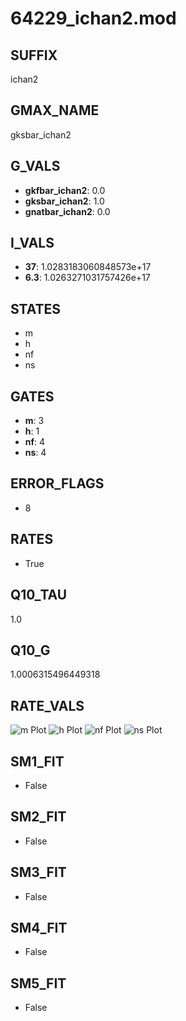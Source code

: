 # 64229_ichan2.mod

## SUFFIX

ichan2

## GMAX_NAME

gksbar_ichan2

## G_VALS

- **gkfbar_ichan2**: 0.0
- **gksbar_ichan2**: 1.0
- **gnatbar_ichan2**: 0.0

## I_VALS

- **37**: 1.0283183060848573e+17
- **6.3**: 1.0263271031757426e+17

## STATES

- m
- h
- nf
- ns

## GATES

- **m**: 3
- **h**: 1
- **nf**: 4
- **ns**: 4

## ERROR_FLAGS

- 8

## RATES

- True

## Q10_TAU

1.0

## Q10_G

1.0006315496449318

## RATE_VALS

![m Plot](/Users/pbozelos/Dropbox/icg-Chai-Panos/supermodels/output_markdown_files/K/64229_ichan2.mod/images/m.png)
![h Plot](/Users/pbozelos/Dropbox/icg-Chai-Panos/supermodels/output_markdown_files/K/64229_ichan2.mod/images/h.png)
![nf Plot](/Users/pbozelos/Dropbox/icg-Chai-Panos/supermodels/output_markdown_files/K/64229_ichan2.mod/images/nf.png)
![ns Plot](/Users/pbozelos/Dropbox/icg-Chai-Panos/supermodels/output_markdown_files/K/64229_ichan2.mod/images/ns.png)

## SM1_FIT

- False

## SM2_FIT

- False

## SM3_FIT

- False

## SM4_FIT

- False

## SM5_FIT

- False

